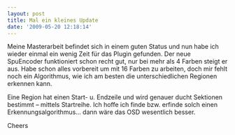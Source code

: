 ```yaml
---
layout: post
title: Mal ein kleines Update
date: '2009-05-20 12:18:14'
---
```



Meine Masterarbeit befindet sich in einem guten Status und nun habe ich wieder einmal ein wenig
 Zeit für das Plugin gefunden. Der neue SpuEncoder funktioniert schon recht gut, nur bei mehr als
 4 Farben steigt er aus. Habe schon alles vorbereit um mit 16 Farben zu arbeiten, doch mir fehlt noch
 ein Algorithmus, wie ich am besten die unterschiedlichen Regionen erkennen kann.

Eine Region hat einen Start- u. Endzeile und wird genauer ducht Sektionen bestimmt – mittels Startreihe.
 Ich hoffe ich finde bzw. erfinde solch einen Erkennungsalgorithmus… dann wäre das OSD wesentlich besser.

Cheers
